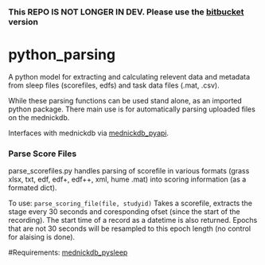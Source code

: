 ### This REPO IS NOT LONGER IN DEV. Please use the [bitbucket](https://bitbucket.org/mednicklab/mednickdb_pyparse/src/master/) version ###


# python_parsing
A python model for extracting and calculating relevent data and metadata from sleep files (scorefiles, edfs) and task data files (.mat, .csv). 

While these parsing functions can be used stand alone, as an imported python package. There main use is for automatically parsing uploaded files on the mednickdb. 

Interfaces with  mednickdb via [mednickdb_pyapi](https://github.com/MednickLab/mednickdb_pyapi).

### Parse Score Files
parse_scorefiles.py handles parsing of scorefile in various formats (grass xlsx, txt, edf, edf+, edf++, xml, hume .mat) into scoring information (as a formated dict). 

To use:
```parse_scoring_file(file, studyid)``` 
Takes a scorefile, extracts the stage every 30 seconds and coresponding ofset (since the start of the recording). The start time of a record as a datetime is also returned. Epochs that are not 30 seconds will be resampled to this epoch length (no control for alaising is done).

#Requirements:
[mednickdb_pysleep](https://github.com/MednickLab/mednickdb_pysleep)
    
   
    
              
